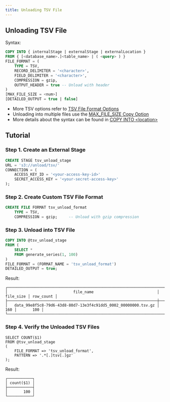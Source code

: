 ```yaml
---
title: Unloading TSV File
---
```


## Unloading TSV File

Syntax:
```sql
COPY INTO { internalStage | externalStage | externalLocation }
FROM { [<database_name>.]<table_name> | ( <query> ) }
FILE_FORMAT = (
    TYPE = TSV,
    RECORD_DELIMITER = '<character>', 
    FIELD_DELIMITER = '<character>',
    COMPRESSION = gzip,
    OUTPUT_HEADER = true -- Unload with header
)
[MAX_FILE_SIZE = <num>]
[DETAILED_OUTPUT = true | false]
```

- More TSV options refer to [TSV File Format Options](/sql/sql-reference/file-format-options#tsv-options)
- Unloading into multiple files use the [MAX_FILE_SIZE Copy Option](/sql/sql-commands/dml/dml-copy-into-location#copyoptions)
- More details about the syntax can be found in [COPY INTO <location\>](/sql/sql-commands/dml/dml-copy-into-location)

## Tutorial

### Step 1. Create an External Stage

```sql
CREATE STAGE tsv_unload_stage 
URL = 's3://unload/tsv/' 
CONNECTION = (
    ACCESS_KEY_ID = '<your-access-key-id>' 
    SECRET_ACCESS_KEY = '<your-secret-access-key>'
);
```

### Step 2. Create Custom TSV File Format

```sql
CREATE FILE FORMAT tsv_unload_format 
    TYPE = TSV,
    COMPRESSION = gzip;     -- Unload with gzip compression
```

### Step 3. Unload into TSV File

```sql
COPY INTO @tsv_unload_stage 
FROM (
    SELECT * 
    FROM generate_series(1, 100)
) 
FILE_FORMAT = (FORMAT_NAME = 'tsv_unload_format')
DETAILED_OUTPUT = true;
```

Result:
```text
┌──────────────────────────────────────────────────────────────────────────────────────────┐
│                             file_name                            │ file_size │ row_count │
├──────────────────────────────────────────────────────────────────┼───────────┼───────────┤
│   data_99e8f5c8-79d6-43d8-80d7-13e3f4c91dd5_0002_00000000.tsv.gz │       160 │       100 │
└──────────────────────────────────────────────────────────────────────────────────────────┘
```

### Step 4. Verify the Unloaded TSV Files

```
SELECT COUNT($1)
FROM @tsv_unload_stage
(
    FILE_FORMAT => 'tsv_unload_format',
    PATTERN => '.*[.]tsv[.]gz'
);
```

Result:
```text
┌───────────┐
│ count($1) │
├───────────┤
│       100 │
└───────────┘
```
